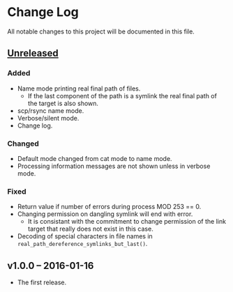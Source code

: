 # Change Log

All notable changes to this project will be documented in this file.


## [Unreleased]

### Added
- Name mode printing real final path of files.
  * If the last component of the path is a symlink the real final path of the
    target is also shown.
- scp/rsync name mode.
- Verbose/silent mode.
- Change log.

### Changed
- Default mode changed from cat mode to name mode.
- Processing information messages are not shown unless in verbose mode.

### Fixed
- Return value if number of errors during process MOD 253 == 0.
- Changing permission on dangling symlink will end with error.
  * It is consistant with the commitment to change permission of the link target
    that really does not exist in this case.
- Decoding of special characters in file names in
  `real_path_dereference_symlinks_but_last()`.


## v1.0.0 – 2016-01-16
- The first release.


[Unreleased]: https://github.com/michal-ruzicka/chfile/compare/v1.0.0...develop



<!--
  vim:textwidth=80:expandtab:tabstop=4:shiftwidth=4:fileencodings=utf8:spelllang=en
-->
